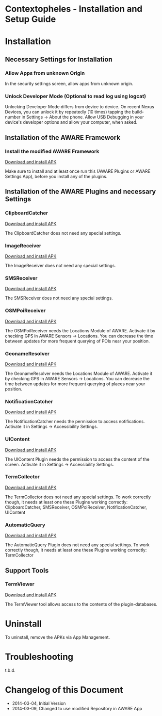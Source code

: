 # Contextopheles - Installation and Setup Guide

# Installation

## Necessary Settings for Installation

### Allow Apps from unknown Origin
In the security settings screen, allow apps from unknown origin.

### Unlock Developer Mode (Optional to read log using logcat)
Unlocking Developer Mode differs from device to device. On recent Nexus Devices, you can unlock it by repeatedly (10 times) tapping the build-number in Settings -> About the phone.
Allow USB Debugging in your device's developer options and allow your computer, when asked.


## Installation of the AWARE Framework
### Install the modified AWARE Framework
[Download and install APK](APKs/aware_framework_v2-debug-unaligned.apk)

Make sure to install and at least once run this (AWARE Plugins or AWARE Settings App), before you install any of the plugins.

## Installation of the AWARE Plugins and necessary Settings 

### ClipboardCatcher
[Download and install APK](APKs/com.aware.plugin.clipboardcatcher.apk)

The ClipboardCatcher does not need any special settings.

### ImageReceiver
[Download and install APK](APKs/com.aware.plugin.imagereceiver.apk)

The ImageReceiver does not need any special settings.


### SMSReceiver
[Download and install APK](APKs/com.aware.plugin.smsreceiver.apk)

The SMSReceiver does not need any special settings.

### OSMPoiReceiver
[Download and install APK](APKs/com.aware.plugin.osmpoiresolver.apk)

The OSMPoiReceiver needs the Locations Module of AWARE. Activate it by checking GPS in AWARE Sensors -> Locations. You can decrease the time between updates for more frequent querying of POIs near your position.

### GeonameResolver
[Download and install APK](APKs/com.aware.plugin.geonameresolver.apk)

The GeonameResolver needs the Locations Module of AWARE. Activate it by checking GPS in AWARE Sensors -> Locations. You can decrease the time between updates for more frequent querying of places near your position.

### NotificationCatcher
[Download and install APK](APKs/com.aware.plugin.notificationcatcher.apk)

The NotificationCatcher needs the permission to access notifications. Activate it in Settings -> Accessibility Settings.

### UIContent
[Download and install APK](APKs/com.aware.plugin.uicontent.apk)

The UIContent Plugin needs the permission to access the content of the screen. Activate it  in Settings -> Accessibility Settings.

### TermCollector
[Download and install APK](APKs/com.aware.plugin.termcollector.apk)

The TermCollector does not need any special settings. To work correctly though, it needs at least one these Plugins working correctly:
ClipboardCatcher, SMSReceiver, OSMPoiReceiver, NotificationCatcher, UIContent

### AutomaticQuery
[Download and install APK](APKs/com.aware.plugin.automaticquery.apk)

The AutomaticQuery Plugin does not need any special settings. To work correctly though, it needs at least one these Plugins working correctly:
TermCollector


## Support Tools
### TermViewer
[Download and install APK](termviewer.apk)

The TermViewer tool allows access to the contents of the plugin-databases.

# Uninstall
To uninstall, remove the APKs via App Management.

# Troubleshooting
t.b.d.

# Changelog of this Document
* 2014-03-04, Initial Version
* 2014-03-09, Changed to use modified Repository in AWARE App